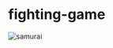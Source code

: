 # fighting-game
![samurai](https://user-images.githubusercontent.com/100318892/194980901-0f26e322-2941-45bb-bd25-f17762fc5ac0.jpg)
